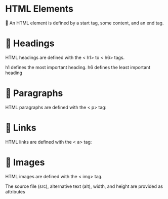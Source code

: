 # HTML Elements

:loudspeaker: An HTML element is defined by a start tag, some content, and an end tag.


# :bookmark_tabs: Headings

HTML headings are defined with the < h1> to < h6> tags.

h1 defines the most important heading. h6 defines the least important heading

# :bookmark_tabs: Paragraphs

HTML paragraphs are defined with the < p> tag:

# :bookmark_tabs: Links

HTML links are defined with the < a> tag:
  
# :bookmark_tabs: Images

HTML images are defined with the < img> tag.

The source file (src), alternative text (alt), width, and height are provided as attributes
